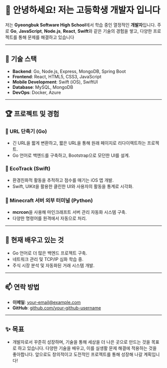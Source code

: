 # 👋 안녕하세요! 저는  고등학생 개발자 입니다

저는 **Gyeongbuk Software High School**에서 학습 중인 열정적인 **개발자**입니다. 주로 **Go**, **JavaScript**, **Node.js**, **React**, **Swift**와 같은 기술의 경험을 쌓고, 다양한 프로젝트를 통해 문제를 해결하고 있습니다

---

## 🚀 기술 스택
- **Backend**: Go, Node.js, Express, MongoDB, Spring Boot
- **Frontend**: React, HTML5, CSS3, JavaScript
- **Mobile Development**: Swift (iOS), SwiftUI
- **Database**: MySQL, MongoDB
- **DevOps**: Docker, Azure

---

## 🏆 프로젝트 및 경험
### 📌 URL 단축기 (Go)
- 긴 URL을 짧게 변환하고, 짧은 URL을 통해 원래 페이지로 리다이렉트하는 프로젝트.
- Go 언어로 백엔드를 구축하고, Bootstrap으로 모던한 UI를 설계.

### 📌 EcoTrack (Swift)
- 환경친화적 활동을 추적하고 점수를 매기는 iOS 앱 개발.
- Swift, UIKit을 활용한 클린한 UI와 사용자의 활동을 통계로 시각화.

### 📌 Minecraft 서버 외부 터미널 (Python)
- **mcrcon**을 사용해 마인크래프트 서버 관리 자동화 시스템 구축.
- 다양한 명령어를 원격에서 자동으로 처리.

---

## 🌱 현재 배우고 있는 것
- Go 언어로 더 많은 백엔드 프로젝트 구축.
- 네트워크 관리 및 TCP/IP 심화 학습 중.
- 주식 시장 분석 및 자동화된 거래 시스템 개발.

---

## 📫 연락 방법
- **이메일**: [your-email@example.com](mailto:your-email@example.com)
- **GitHub**: [github.com/your-github-username](https://github.com/your-github-username)

---

## ✨ 목표
- 개발자로서 꾸준히 성장하며, 기술을 통해 세상을 더 나은 곳으로 만드는 것을 목표로 하고 있습니다. 다양한 기술을 배우고, 이를 실생활 문제 해결에 적용하는 것을 좋아합니다. 앞으로도 창의적이고 도전적인 프로젝트를 통해 성장해 나갈 계획입니다!

